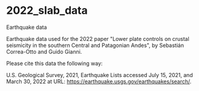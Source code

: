 # 2022_slab_data
Earthquake data

Earthquake data used for the 2022 paper "Lower plate controls on crustal seismicity in the southern Central and Patagonian Andes", by Sebastián Correa-Otto and Guido Gianni.

Please cite this data the following way:

U.S. Geological Survey, 2021, Earthquake Lists accessed July 15, 2021, and March 30, 2022 at URL: https://earthquake.usgs.gov/earthquakes/search/.
